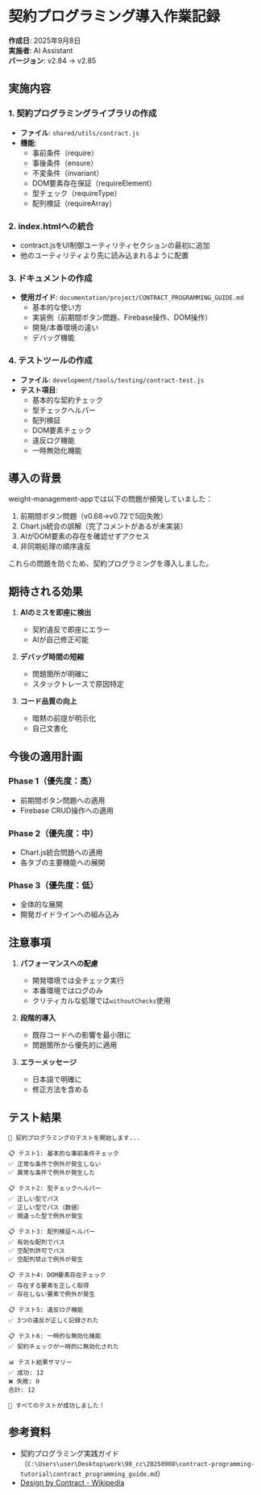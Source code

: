 # 契約プログラミング導入作業記録

**作成日**: 2025年9月8日  
**実施者**: AI Assistant  
**バージョン**: v2.84 → v2.85

## 実施内容

### 1. 契約プログラミングライブラリの作成
- **ファイル**: `shared/utils/contract.js`
- **機能**:
  - 事前条件（require）
  - 事後条件（ensure）
  - 不変条件（invariant）
  - DOM要素存在保証（requireElement）
  - 型チェック（requireType）
  - 配列検証（requireArray）

### 2. index.htmlへの統合
- contract.jsをUI制御ユーティリティセクションの最初に追加
- 他のユーティリティより先に読み込まれるように配置

### 3. ドキュメントの作成
- **使用ガイド**: `documentation/project/CONTRACT_PROGRAMMING_GUIDE.md`
  - 基本的な使い方
  - 実装例（前期間ボタン問題、Firebase操作、DOM操作）
  - 開発/本番環境の違い
  - デバッグ機能

### 4. テストツールの作成
- **ファイル**: `development/tools/testing/contract-test.js`
- **テスト項目**:
  - 基本的な契約チェック
  - 型チェックヘルパー
  - 配列検証
  - DOM要素チェック
  - 違反ログ機能
  - 一時無効化機能

## 導入の背景

weight-management-appでは以下の問題が頻発していました：
1. 前期間ボタン問題（v0.68→v0.72で5回失敗）
2. Chart.js統合の誤解（完了コメントがあるが未実装）
3. AIがDOM要素の存在を確認せずアクセス
4. 非同期処理の順序違反

これらの問題を防ぐため、契約プログラミングを導入しました。

## 期待される効果

1. **AIのミスを即座に検出**
   - 契約違反で即座にエラー
   - AIが自己修正可能

2. **デバッグ時間の短縮**
   - 問題箇所が明確に
   - スタックトレースで原因特定

3. **コード品質の向上**
   - 暗黙の前提が明示化
   - 自己文書化

## 今後の適用計画

### Phase 1（優先度：高）
- 前期間ボタン問題への適用
- Firebase CRUD操作への適用

### Phase 2（優先度：中）
- Chart.js統合問題への適用
- 各タブの主要機能への展開

### Phase 3（優先度：低）
- 全体的な展開
- 開発ガイドラインへの組み込み

## 注意事項

1. **パフォーマンスへの配慮**
   - 開発環境では全チェック実行
   - 本番環境ではログのみ
   - クリティカルな処理では`withoutChecks`使用

2. **段階的導入**
   - 既存コードへの影響を最小限に
   - 問題箇所から優先的に適用

3. **エラーメッセージ**
   - 日本語で明確に
   - 修正方法を含める

## テスト結果

```
🧪 契約プログラミングのテストを開始します...

📋 テスト1: 基本的な事前条件チェック
✅ 正常な条件で例外が発生しない
✅ 異常な条件で例外が発生した

📋 テスト2: 型チェックヘルパー
✅ 正しい型でパス
✅ 正しい型でパス（数値）
✅ 間違った型で例外が発生

📋 テスト3: 配列検証ヘルパー
✅ 有効な配列でパス
✅ 空配列許可でパス
✅ 空配列禁止で例外が発生

📋 テスト4: DOM要素存在チェック
✅ 存在する要素を正しく取得
✅ 存在しない要素で例外が発生

📋 テスト5: 違反ログ機能
✅ 3つの違反が正しく記録された

📋 テスト6: 一時的な無効化機能
✅ 契約チェックが一時的に無効化された

📊 テスト結果サマリー
✅ 成功: 12
❌ 失敗: 0
合計: 12

🎉 すべてのテストが成功しました！
```

## 参考資料

- 契約プログラミング実践ガイド（`C:\Users\user\Desktop\work\90_cc\20250908\contract-programming-tutorial\contract_programming_guide.md`）
- [Design by Contract - Wikipedia](https://en.wikipedia.org/wiki/Design_by_contract)